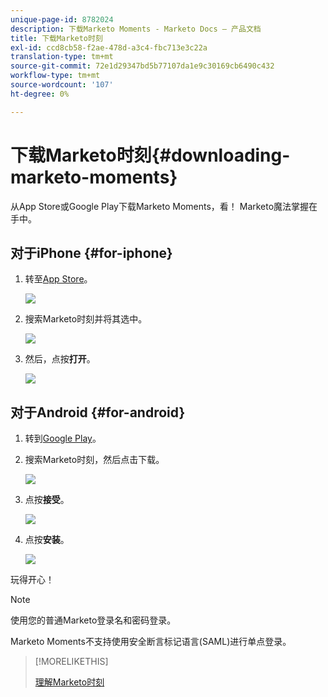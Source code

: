 ```yaml
---
unique-page-id: 8782024
description: 下载Marketo Moments - Marketo Docs — 产品文档
title: 下载Marketo时刻
exl-id: ccd8cb58-f2ae-478d-a3c4-fbc713e3c22a
translation-type: tm+mt
source-git-commit: 72e1d29347bd5b77107da1e9c30169cb6490c432
workflow-type: tm+mt
source-wordcount: '107'
ht-degree: 0%

---
```


# 下载Marketo时刻{#downloading-marketo-moments}

从App Store或Google Play下载Marketo Moments，看！ Marketo魔法掌握在手中。

## 对于iPhone {#for-iphone}

1. 转至[App Store](https://itunes.apple.com/us/genre/ios/id36?mt=8)。

   ![](assets/image2015-7-15-14-3a52-3a13.png)

1. 搜索Marketo时刻并将其选中。

   ![](assets/image2015-7-7-17-3a19-3a7.png)

1. 然后，点按&#x200B;**打开**。

   ![](assets/image2015-7-7-17-3a20-3a51.png)

## 对于Android {#for-android}

1. 转到[Google Play](https://play.google.com/store?hl=en)。

1. 搜索Marketo时刻，然后点击下载。

   ![](assets/image2015-7-14-9-3a6-3a34.png)

1. 点按&#x200B;**接受**。

   ![](assets/image2015-7-7-16-3a41-3a47.png)

1. 点按&#x200B;**安装**。

   ![](assets/image2015-7-7-16-3a43-3a21.png)

玩得开心！

>[!NOTE]
>
>使用您的普通Marketo登录名和密码登录。
>
>Marketo Moments不支持使用安全断言标记语言(SAML)进行单点登录。

>[!MORELIKETHIS]
>
>[理解Marketo时刻](/help/marketo/product-docs/core-marketo-concepts/mobile-apps/marketo-moments/understanding-moments/understanding-marketo-moments.md)
